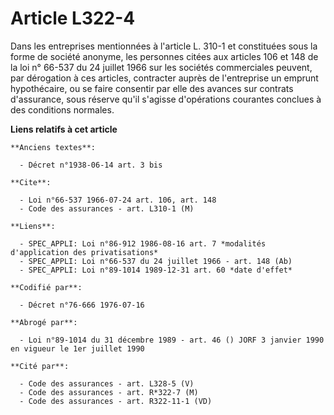 # Article L322-4

Dans les entreprises mentionnées à l'article L. 310-1 et constituées sous la forme de société anonyme, les personnes citées
aux articles 106 et 148 de la loi n° 66-537 du 24 juillet 1966 sur les sociétés commerciales peuvent, par dérogation à ces
articles, contracter auprès de l'entreprise un emprunt hypothécaire, ou se faire consentir par elle des avances sur contrats
d'assurance, sous réserve qu'il s'agisse d'opérations courantes conclues à des conditions normales.

**Liens relatifs à cet article**

	**Anciens textes**:

	  - Décret n°1938-06-14 art. 3 bis

	**Cite**:

	  - Loi n°66-537 1966-07-24 art. 106, art. 148
	  - Code des assurances - art. L310-1 (M)

	**Liens**:

	  - SPEC_APPLI: Loi n°86-912 1986-08-16 art. 7 *modalités d'application des privatisations*
	  - SPEC_APPLI: Loi n°66-537 du 24 juillet 1966 - art. 148 (Ab)
	  - SPEC_APPLI: Loi n°89-1014 1989-12-31 art. 60 *date d'effet*

	**Codifié par**:

	  - Décret n°76-666 1976-07-16

	**Abrogé par**:

	  - Loi n°89-1014 du 31 décembre 1989 - art. 46 () JORF 3 janvier 1990 en vigueur le 1er juillet 1990

	**Cité par**:

	  - Code des assurances - art. L328-5 (V)
	  - Code des assurances - art. R*322-7 (M)
	  - Code des assurances - art. R322-11-1 (VD)
